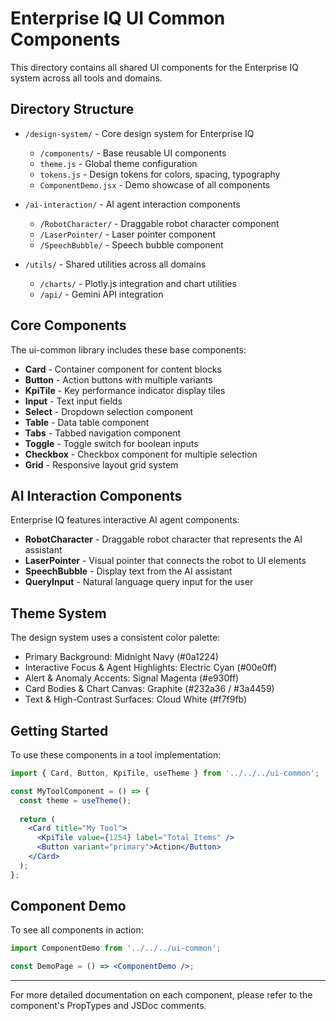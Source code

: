 # Enterprise IQ UI Common Components

This directory contains all shared UI components for the Enterprise IQ system across all tools and domains.

## Directory Structure

- `/design-system/` - Core design system for Enterprise IQ
  - `/components/` - Base reusable UI components
  - `theme.js` - Global theme configuration
  - `tokens.js` - Design tokens for colors, spacing, typography
  - `ComponentDemo.jsx` - Demo showcase of all components

- `/ai-interaction/` - AI agent interaction components
  - `/RobotCharacter/` - Draggable robot character component
  - `/LaserPointer/` - Laser pointer component
  - `/SpeechBubble/` - Speech bubble component

- `/utils/` - Shared utilities across all domains
  - `/charts/` - Plotly.js integration and chart utilities
  - `/api/` - Gemini API integration

## Core Components

The ui-common library includes these base components:

- **Card** - Container component for content blocks
- **Button** - Action buttons with multiple variants
- **KpiTile** - Key performance indicator display tiles
- **Input** - Text input fields
- **Select** - Dropdown selection component
- **Table** - Data table component
- **Tabs** - Tabbed navigation component
- **Toggle** - Toggle switch for boolean inputs
- **Checkbox** - Checkbox component for multiple selection
- **Grid** - Responsive layout grid system

## AI Interaction Components

Enterprise IQ features interactive AI agent components:

- **RobotCharacter** - Draggable robot character that represents the AI assistant
- **LaserPointer** - Visual pointer that connects the robot to UI elements
- **SpeechBubble** - Display text from the AI assistant
- **QueryInput** - Natural language query input for the user

## Theme System

The design system uses a consistent color palette:

- Primary Background: Midnight Navy (#0a1224)
- Interactive Focus & Agent Highlights: Electric Cyan (#00e0ff)
- Alert & Anomaly Accents: Signal Magenta (#e930ff)
- Card Bodies & Chart Canvas: Graphite (#232a36 / #3a4459)
- Text & High-Contrast Surfaces: Cloud White (#f7f9fb)

## Getting Started

To use these components in a tool implementation:

```jsx
import { Card, Button, KpiTile, useTheme } from '../../../ui-common';

const MyToolComponent = () => {
  const theme = useTheme();
  
  return (
    <Card title="My Tool">
      <KpiTile value={1254} label="Total Items" />
      <Button variant="primary">Action</Button>
    </Card>
  );
};
```

## Component Demo

To see all components in action:

```jsx
import ComponentDemo from '../../../ui-common';

const DemoPage = () => <ComponentDemo />;
```

---

For more detailed documentation on each component, please refer to the component's PropTypes and JSDoc comments. 